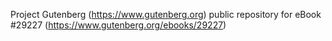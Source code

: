 Project Gutenberg (https://www.gutenberg.org) public repository for eBook #29227 (https://www.gutenberg.org/ebooks/29227)
